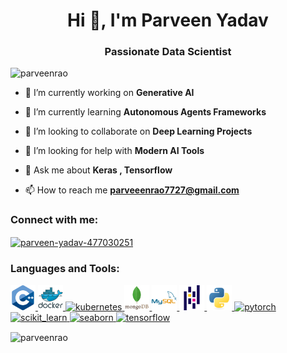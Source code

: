 <h1 align="center">Hi 👋, I'm Parveen Yadav</h1>
<h3 align="center">Passionate Data Scientist</h3>

<p align="left"> <img src="https://www.google.com/imgres?q=github%20avatar%20images&imgurl=https%3A%2F%2Fimg1.pnghut.com%2F12%2F15%2F8%2FjEG3D0hfHN%2Fgithub-gulpjs-ninja-shuriken-fictional-character.jpg&imgrefurl=https%3A%2F%2Fpnghut.com%2Fpng%2FjEG3D0hfHN%2Fninja-computer-programming-learning-study-skills-github-avatar-transparent-png&docid=Kh16G4dTIrz06M&tbnid=D9DWDpan__WxjM&vet=12ahUKEwir5quK-vGIAxXSSmwGHUiYH5IQM3oECGoQAA..i&w=830&h=830&hcb=2&ved=2ahUKEwir5quK-vGIAxXSSmwGHUiYH5IQM3oECGoQAA" alt="parveenrao" /> </p>

- 🔭 I’m currently working on **Generative AI**

- 🌱 I’m currently learning **Autonomous Agents Frameworks**

- 👯 I’m looking to collaborate on **Deep Learning Projects**

- 🤝 I’m looking for help with **Modern AI Tools**

- 💬 Ask me about **Keras , Tensorflow**

- 📫 How to reach me **parveeenrao7727@gmail.com**

<h3 align="left">Connect with me:</h3>
<p align="left">
<a href="https://linkedin.com/in/parveen-yadav-477030251" target="blank"><img align="center" src="https://raw.githubusercontent.com/rahuldkjain/github-profile-readme-generator/master/src/images/icons/Social/linked-in-alt.svg" alt="parveen-yadav-477030251" height="30" width="40" /></a>
</p>

<h3 align="left">Languages and Tools:</h3>
<p align="left"> <a href="https://www.w3schools.com/cpp/" target="_blank" rel="noreferrer"> <img src="https://raw.githubusercontent.com/devicons/devicon/master/icons/cplusplus/cplusplus-original.svg" alt="cplusplus" width="40" height="40"/> </a> <a href="https://www.docker.com/" target="_blank" rel="noreferrer"> <img src="https://raw.githubusercontent.com/devicons/devicon/master/icons/docker/docker-original-wordmark.svg" alt="docker" width="40" height="40"/> </a> <a href="https://kubernetes.io" target="_blank" rel="noreferrer"> <img src="https://www.vectorlogo.zone/logos/kubernetes/kubernetes-icon.svg" alt="kubernetes" width="40" height="40"/> </a> <a href="https://www.mongodb.com/" target="_blank" rel="noreferrer"> <img src="https://raw.githubusercontent.com/devicons/devicon/master/icons/mongodb/mongodb-original-wordmark.svg" alt="mongodb" width="40" height="40"/> </a> <a href="https://www.mysql.com/" target="_blank" rel="noreferrer"> <img src="https://raw.githubusercontent.com/devicons/devicon/master/icons/mysql/mysql-original-wordmark.svg" alt="mysql" width="40" height="40"/> </a> <a href="https://pandas.pydata.org/" target="_blank" rel="noreferrer"> <img src="https://raw.githubusercontent.com/devicons/devicon/2ae2a900d2f041da66e950e4d48052658d850630/icons/pandas/pandas-original.svg" alt="pandas" width="40" height="40"/> </a> <a href="https://www.python.org" target="_blank" rel="noreferrer"> <img src="https://raw.githubusercontent.com/devicons/devicon/master/icons/python/python-original.svg" alt="python" width="40" height="40"/> </a> <a href="https://pytorch.org/" target="_blank" rel="noreferrer"> <img src="https://www.vectorlogo.zone/logos/pytorch/pytorch-icon.svg" alt="pytorch" width="40" height="40"/> </a> <a href="https://scikit-learn.org/" target="_blank" rel="noreferrer"> <img src="https://upload.wikimedia.org/wikipedia/commons/0/05/Scikit_learn_logo_small.svg" alt="scikit_learn" width="40" height="40"/> </a> <a href="https://seaborn.pydata.org/" target="_blank" rel="noreferrer"> <img src="https://seaborn.pydata.org/_images/logo-mark-lightbg.svg" alt="seaborn" width="40" height="40"/> </a> <a href="https://www.tensorflow.org" target="_blank" rel="noreferrer"> <img src="https://www.vectorlogo.zone/logos/tensorflow/tensorflow-icon.svg" alt="tensorflow" width="40" height="40"/> </a> </p>

<p><img align="center" src="https://github-readme-stats.vercel.app/api/top-langs?username=parveenrao&show_icons=true&locale=en&layout=compact" alt="parveenrao" /></p>
